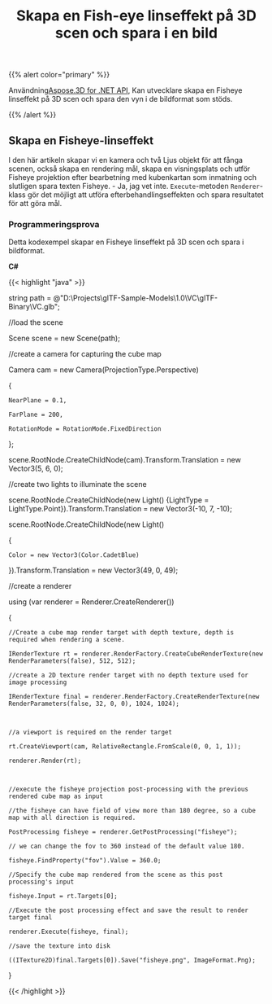 ﻿---
title: Skapa en Fish-eye linseffekt på 3D scen och spara i en bild
type: docs
weight: 20
url: /sv/net/create-a-fisheye-lens-effect-on-3d-scene-and-save-in-an-image/
description: Med Aspose.3D for .NET API, utvecklare kan skapa en Fisheye linseffekt på 3D scen och spara den vyn i de bildformat som stöds.
---
{{% alert color="primary" %}}

Användning[Aspose.3D for .NET API](https://products.aspose.com/3d/net/), Kan utvecklare skapa en Fisheye linseffekt på 3D scen och spara den vyn i de bildformat som stöds.

{{% /alert %}}
## **Skapa en Fisheye-linseffekt**
I den här artikeln skapar vi en kamera och två Ljus objekt för att fånga scenen, också skapa en rendering mål, skapa en visningsplats och utför Fisheye projektion efter bearbetning med kubenkartan som inmatning och slutligen spara texten Fisheye. - Ja, jag vet inte. `Execute`-metoden `Renderer`-klass gör det möjligt att utföra efterbehandlingseffekten och spara resultatet för att göra mål.
### **Programmeringsprova**
Detta kodexempel skapar en Fisheye linseffekt på 3D scen och spara i bildformat.

**C#**

{{< highlight "java" >}}

 string path = @"D:\Projects\glTF-Sample-Models\1.0\VC\glTF-Binary\VC.glb";

//load the scene

Scene scene = new Scene(path);

//create a camera for capturing the cube map

Camera cam = new Camera(ProjectionType.Perspective)

{

    NearPlane = 0.1,

    FarPlane = 200,

    RotationMode = RotationMode.FixedDirection

};

scene.RootNode.CreateChildNode(cam).Transform.Translation = new Vector3(5, 6, 0);



//create two lights to illuminate the scene

scene.RootNode.CreateChildNode(new Light() {LightType = LightType.Point}).Transform.Translation = new Vector3(-10, 7, -10);

scene.RootNode.CreateChildNode(new Light()

{

    Color = new Vector3(Color.CadetBlue)

}).Transform.Translation = new Vector3(49, 0, 49);



//create a renderer

using (var renderer = Renderer.CreateRenderer())

{

    //Create a cube map render target with depth texture, depth is required when rendering a scene.

    IRenderTexture rt = renderer.RenderFactory.CreateCubeRenderTexture(new RenderParameters(false), 512, 512);

    //create a 2D texture render target with no depth texture used for image processing

    IRenderTexture final = renderer.RenderFactory.CreateRenderTexture(new RenderParameters(false, 32, 0, 0), 1024, 1024);



    //a viewport is required on the render target

    rt.CreateViewport(cam, RelativeRectangle.FromScale(0, 0, 1, 1));

    renderer.Render(rt);



    //execute the fisheye projection post-processing with the previous rendered cube map as input

    //the fisheye can have field of view more than 180 degree, so a cube map with all direction is required.

    PostProcessing fisheye = renderer.GetPostProcessing("fisheye");

    // we can change the fov to 360 instead of the default value 180.

    fisheye.FindProperty("fov").Value = 360.0;

    //Specify the cube map rendered from the scene as this post processing's input

    fisheye.Input = rt.Targets[0];

    //Execute the post processing effect and save the result to render target final

    renderer.Execute(fisheye, final);

    //save the texture into disk

    ((ITexture2D)final.Targets[0]).Save("fisheye.png", ImageFormat.Png);

}

{{< /highlight >}}
